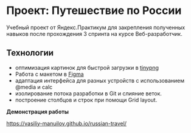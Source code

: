 # Проект: Путешествие по России

Учебный проект от Яндекс.Практикум для закрепления полученных навыков после прохождения 3 спринта на курсе Веб-разработчик.

## Технологии
* оптимизация картинок для быстрой загрузки в [tinypng](https://tinypng.com/)
* Работа с макетом в [Figma](https://www.figma.com/file/5S2WSbEFL6awjVWJ0NWL8Q/Sprint-3_-Russia-_-desktop-mobile?node-id=28503%3A0)
* адаптация интерфейса для разных устройств с использованием @media и calc
* изолирование потока разработки в Git и слияние веток.
* построение столбцов и строк при помощи Grid layout.

**Демонстрация работы**

https://vasiliy-manuilov.github.io/russian-travel/
